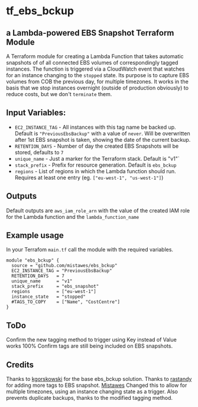 # tf\_ebs\_bckup
## a Lambda-powered EBS Snapshot Terraform Module

A Terraform module for creating a Lambda Function that takes automatic snapshots of of all connected EBS volumes of correspondingly tagged instances.
The function is triggered via a CloudWatch event that watches for an instance changing to the `stopped` state. Its purpose is to capture EBS volumes from COB the previous day, for multiple timezones. It works in the basis that we stop instances overnight (outside of production obviously) to reduce costs, but we don't `terminate` them.

## Input Variables:
- `EC2_INSTANCE_TAG` - All instances with this tag name be backed up. Default is `"PreviousEbsBackup"` with a value of `never`. Will be overwritten after 1st EBS snapshot is taken, showing the date of the current backup.
- `RETENTION_DAYS`   - Number of day the created EBS Snapshots will be stored, defaults to `7`
- `unique_name`      - Just a marker for the Terraform stack. Default is "v1"`
- `stack_prefix`     - Prefix for resource generation. Default is `ebs_bckup`
- `regions`          - List of regions in which the Lambda function should run. Requires at least one entry (eg. `["eu-west-1", "us-west-1"]`)

## Outputs
Default outputs are `aws_iam_role_arn` with the value of the created IAM role for the Lambda function and the `lambda_function_name`

## Example usage
In your Terrafom `main.tf` call the module with the required variables.

```
module "ebs_bckup" {
  source = "github.com/mistawes/ebs_bckup"
  EC2_INSTANCE_TAG = "PreviousEbsBackup"
  RETENTION_DAYS   = 7
  unique_name      = "v1"
  stack_prefix     = "ebs_snapshot"
  regions          = ["eu-west-1"]
  instance_state   = "stopped"
  #TAGS_TO_COPY    = ["Name", "CostCentre"]
}
```
## ToDo
Confirm the new tagging method to trigger using Key instead of Value works 100%
Confirm tags are still being included on EBS snapshots.


## Credits
Thanks to [kgorskowski](https://github.com/kgorskowski) for the base ebs_bckup solution.
Thanks to [rastandy](https://github.com/rastandy) for adding more tags to EBS snapshot.
[Mistawes](https://github.com/mistawes) Changed this to allow for multiple timezones, using an instance changing state as a trigger. Also prevents duplicate backups, thanks to the modified tagging method.
